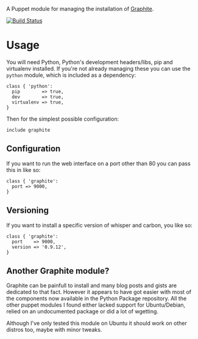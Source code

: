 A Puppet module for managing the installation of
[Graphite](http://graphite.wikidot.com/).

[![Build
Status](https://secure.travis-ci.org/gds-operations/puppet-graphite.png)](http://travis-ci.org/gds-operations/puppet-graphite)

# Usage

You will need Python, Python's development headers/libs, pip and virtualenv
installed. If you're not already managing these you can use the `python`
module, which is included as a dependency:

```puppet
class { 'python':
  pip        => true,
  dev        => true,
  virtualenv => true,
}
```

Then for the simplest possible configuration:

```puppet
include graphite
```

## Configuration

If you want to run the web interface on a port other than 80 you can
pass this in like so:

```puppet
class { 'graphite':
  port => 9000,
}
```

## Versioning

If you want to install a specific version of whisper and carbon, you
like so:

```puppet
class { 'graphite':
  port    => 9000,
  version => '0.9.12',
}
```

## Another Graphite module?

Graphite can be painfull to install and many blog posts and gists are
dedicated to that fact. However it appears to have got easier with most
of the components now available in the Python Package repository. All
the other puppet modules I found either lacked support for
Ubuntu/Debian, relied on an undocumented package or did a lot of
wgetting. 

Although I've only tested this module on Ubuntu it should work on other
distros too, maybe with minor tweaks.
